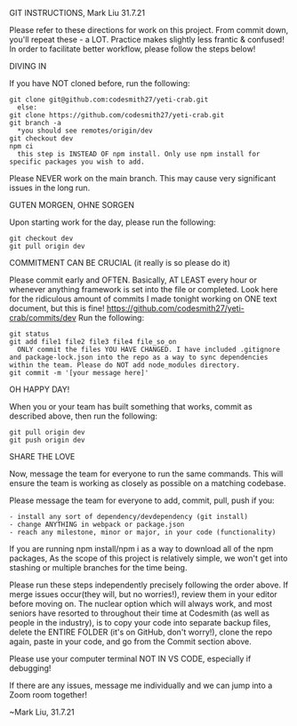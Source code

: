 GIT INSTRUCTIONS, Mark Liu 31.7.21

  Please refer to these directions for work on this project. From commit down, you'll repeat these - a LOT. Practice makes slightly less frantic & confused!
  In order to facilitate better workflow, please follow the steps below!



DIVING IN

  If you have NOT cloned before, run the following:
  
    git clone git@github.com:codesmith27/yeti-crab.git   
      else:
    git clone https://github.com/codesmith27/yeti-crab.git
    git branch -a
      *you should see remotes/origin/dev
    git checkout dev
    npm ci
      this step is INSTEAD OF npm install. Only use npm install for specific packages you wish to add.

  Please NEVER work on the main branch. This may cause very significant issues in the long run.



GUTEN MORGEN, OHNE SORGEN

  Upon starting work for the day, please run the following:
    
    git checkout dev
    git pull origin dev
    


COMMITMENT CAN BE CRUCIAL (it really is so please do it)

  Please commit early and OFTEN. Basically, AT LEAST every hour or whenever anything framework is set into the file or completed. Look here for the ridiculous amount of commits I made tonight working on ONE text document, but this is fine! https://github.com/codesmith27/yeti-crab/commits/dev
  Run the following:

    git status
    git add file1 file2 file3 file4 file_so_on
      ONLY commit the files YOU HAVE CHANGED. I have included .gitignore and package-lock.json into the repo as a way to sync dependencies within the team. Please do NOT add node_modules directory.
    git commit -m '[your message here]'


OH HAPPY DAY!

  When you or your team has built something that works, commit as described above, then run the following:
  
    git pull origin dev
    git push origin dev
  

SHARE THE LOVE

  Now, message the team for everyone to run the same commands. This will ensure the team is working as closely as possible on a matching codebase.

  Please message the team for everyone to add, commit, pull, push if you:
  
    - install any sort of dependency/devdependency (git install)
    - change ANYTHING in webpack or package.json
    - reach any milestone, minor or major, in your code (functionality)

  If you are running npm install/npm i as a way to download all of the npm packages, 
  As the scope of this project is relatively simple, we won't get into stashing or multiple branches for the time being.


Please run these steps independently precisely following the order above.
If merge issues occur(they will, but no worries!), review them in your editor before moving on.
The nuclear option which will always work, and most seniors have resorted to throughout their time at Codesmith (as well as people in the industry), is to copy your code into separate backup files, delete the ENTIRE FOLDER (it's on GitHub, don't worry!), clone the repo again, paste in your code, and go from the Commit section above.

Please use your computer terminal NOT IN VS CODE, especially if debugging!


If there are any issues, message me individually and we can jump into a Zoom room together!

~Mark Liu, 31.7.21

